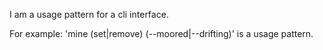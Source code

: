 I am a usage pattern for a cli interface.

For example: 
'mine (set|remove) <x> <y> (--moored|--drifting)'
is a usage pattern.